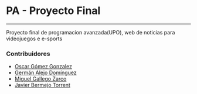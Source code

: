 # PA - Proyecto Final
-----
Proyecto final de programacion avanzada(UPO), web de noticias para videojuegos e e-sports

### Contribuidores
* [Oscar Gómez Gonzalez](https://github.com/OscarGomezGonzalez)
* [Germán Alejo Domínguez](https://github.com/GermanAlejo)
* [Miguel Gallego Zarco](https://github.com/miguelgz97)
* [Javier Bermejo Torrent](https://github.com/JavierBermejo)
